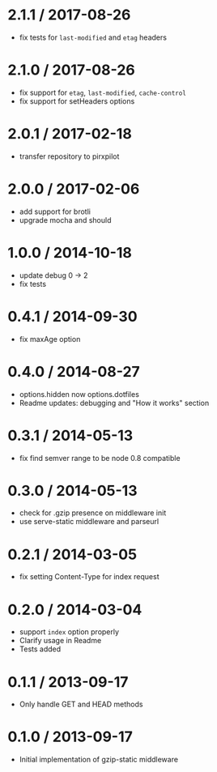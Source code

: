 
2.1.1 / 2017-08-26
==================

 * fix tests for `last-modified` and `etag` headers

2.1.0 / 2017-08-26
==================

 * fix support for `etag`, `last-modified`, `cache-control`
 * fix support for setHeaders options

2.0.1 / 2017-02-18
==================

 * transfer repository to pirxpilot

2.0.0 / 2017-02-06
==================

 * add support for brotli
 * upgrade mocha and should

1.0.0 / 2014-10-18
==================

 * update debug 0 -> 2
 * fix tests

0.4.1 / 2014-09-30
==================

 * fix maxAge option

0.4.0 / 2014-08-27
==================

 * options.hidden now options.dotfiles
 * Readme updates: debugging and "How it works" section

0.3.1 / 2014-05-13
==================

 * fix find semver range to be node 0.8 compatible

0.3.0 / 2014-05-13
==================

 * check for .gzip presence on middleware init
 * use serve-static middleware and parseurl

0.2.1 / 2014-03-05
==================

 * fix setting Content-Type for index request

0.2.0 / 2014-03-04
==================

 * support `index` option properly
 * Clarify usage in Readme
 * Tests added

0.1.1 / 2013-09-17 
==================

 * Only handle GET and HEAD methods

0.1.0 / 2013-09-17 
==================

 * Initial implementation of gzip-static middleware
